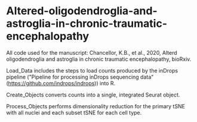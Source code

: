 # Altered-oligodendroglia-and-astroglia-in-chronic-traumatic-encephalopathy
All code used for the manuscript: Chancellor, K.B., et al., 2020, Alterd oligodendroglia and astroglia in chronic traumatic encephalopathy, bioRxiv. 

Load_Data includes the steps to load counts produced by the inDrops pipeline ("Pipeline for processing inDrops sequencing data" 
(https://github.com/indrops/indrops)) into R. 

Create_Objects converts counts into a single, integrated Seurat object.

Process_Objects performs dimensionality reduction for the primary tSNE with all nuclei and each subset tSNE for each cell type. 

